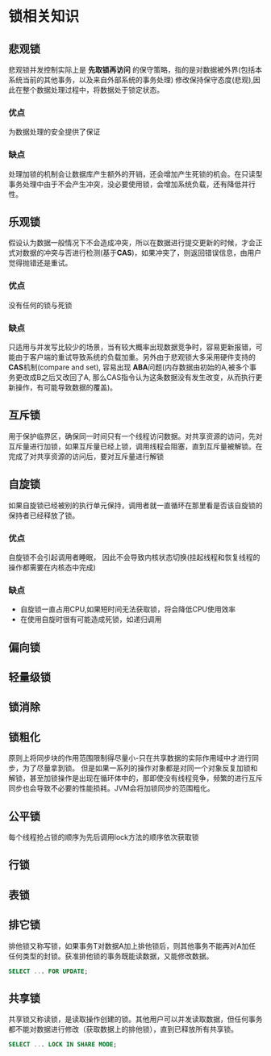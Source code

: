 # 锁相关知识

## 悲观锁

悲观锁并发控制实际上是 **先取锁再访问** 的保守策略，指的是对数据被外界(包括本系统当前的其他事务，以及来自外部系统的事务处理) 修改保持保守态度(悲观),因此在整个数据处理过程中，将数据处于锁定状态。

### 优点

为数据处理的安全提供了保证

### 缺点

处理加锁的机制会让数据库产生额外的开销，还会增加产生死锁的机会。在只读型事务处理中由于不会产生冲突，没必要使用锁，会增加系统负载，还有降低并行性。

## 乐观锁

假设认为数据一般情况下不会造成冲突，所以在数据进行提交更新的时候，才会正式对数据的冲突与否进行检测(基于**CAS**)，如果冲突了，则返回错误信息，由用户觉得抛错还是重试。

### 优点

没有任何的锁与死锁

### 缺点

只适用与并发写比较少的场景，当有较大概率出现数据竞争时，容易更新报错，可能由于客户端的重试导致系统的负载加重。另外由于悲观锁大多采用硬件支持的 **CAS**机制(compare and set), 容易出现 **ABA**问题(内存数据由初始的A,被多个事务更改成B之后又改回了A, 那么CAS指令认为这条数据没有发生改变，从而执行更新操作，有可能导致数据的覆盖)。

## 互斥锁

用于保护临界区，确保同一时间只有一个线程访问数据。对共享资源的访问，先对互斥量进行加锁，如果互斥量已经上锁，调用线程会阻塞，直到互斥量被解锁。在完成了对共享资源的访问后，要对互斥量进行解锁

## 自旋锁

如果自旋锁已经被别的执行单元保持，调用者就一直循环在那里看是否该自旋锁的保持者已经释放了锁。

### 优点

自旋锁不会引起调用者睡眠， 因此不会导致内核状态切换(挂起线程和恢复线程的操作都需要在内核态中完成)

### 缺点

- 自旋锁一直占用CPU,如果短时间无法获取锁，将会降低CPU使用效率
- 在使用自旋时很有可能造成死锁，如递归调用

## 偏向锁

## 轻量级锁

## 锁消除

## 锁粗化

原则上将同步块的作用范围限制得尽量小-只在共享数据的实际作用域中才进行同步，为了尽量拿到锁。
但是如果一系列的操作对象都是对同一个对象反复加锁和解锁，甚至加锁操作是出现在循环体中的，那即使没有线程竞争，频繁的进行互斥同步也会导致不必要的性能损耗。JVM会将加锁同步的范围粗化。

## 公平锁

每个线程抢占锁的顺序为先后调用lock方法的顺序依次获取锁

## 行锁

## 表锁

## 排它锁

排他锁又称写锁，如果事务T对数据A加上排他锁后，则其他事务不能再对A加任任何类型的封锁。获准排他锁的事务既能读数据，又能修改数据。

```sql
SELECT ... FOR UPDATE;
```

## 共享锁

共享锁又称读锁，是读取操作创建的锁。其他用户可以并发读取数据，但任何事务都不能对数据进行修改（获取数据上的排他锁），直到已释放所有共享锁。

```sql
SELECT ... LOCK IN SHARE MODE;
```



